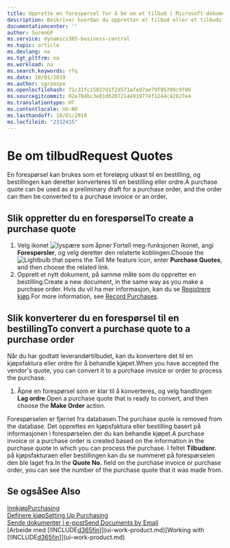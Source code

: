 ```yaml
---
title: Opprette en forespørsel for å be om et tilbud | Microsoft-dokumentasjon
description: Beskriver hvordan du oppretter et tilbud eller et tilbudsforespørselsdokument for å registrere tilbudet til en kunde og selge produkter under visse betingelser.
documentationcenter: ''
author: SorenGP
ms.service: dynamics365-business-central
ms.topic: article
ms.devlang: na
ms.tgt_pltfrm: na
ms.workload: na
ms.search.keywords: rfq
ms.date: 10/01/2019
ms.author: sgroespe
ms.openlocfilehash: 71c31fc15027d1f2d571afe97ae79f95709c9f06
ms.sourcegitcommit: 02e704bc3e01d62072144919774f1244c42827e4
ms.translationtype: HT
ms.contentlocale: nb-NO
ms.lasthandoff: 10/01/2019
ms.locfileid: "2312415"
---
```

# <a name="request-quotes"></a><span data-ttu-id="badca-103">Be om tilbud</span><span class="sxs-lookup"><span data-stu-id="badca-103">Request Quotes</span></span>
<span data-ttu-id="badca-104">En forespørsel kan brukes som et foreløpig utkast til en bestilling, og bestillingen kan deretter konverteres til en bestilling eller ordre.</span><span class="sxs-lookup"><span data-stu-id="badca-104">A purchase quote can be used as a preliminary draft for a purchase order, and the order can then be converted to a purchase invoice or an order.</span></span>


## <a name="to-create-a-purchase-quote"></a><span data-ttu-id="badca-105">Slik oppretter du en forespørsel</span><span class="sxs-lookup"><span data-stu-id="badca-105">To create a purchase quote</span></span>
1. <span data-ttu-id="badca-106">Velg ikonet ![lyspære som åpner Fortell meg-funksjonen](media/ui-search/search_small.png "Fortell hva du vil gjøre") ikonet, angi **Forespørsler**, og velg deretter den relaterte koblingen.</span><span class="sxs-lookup"><span data-stu-id="badca-106">Choose the ![Lightbulb that opens the Tell Me feature](media/ui-search/search_small.png "Tell me what you want to do") icon, enter **Purchase Quotes**, and then choose the related link.</span></span>
2. <span data-ttu-id="badca-107">Opprett et nytt dokument, på samme måte som du oppretter en bestilling.</span><span class="sxs-lookup"><span data-stu-id="badca-107">Create a new document, in the same way as you make a purchase order.</span></span> <span data-ttu-id="badca-108">Hvis du vil ha mer informasjon, kan du se [Registrere kjøp](purchasing-how-record-purchases.md).</span><span class="sxs-lookup"><span data-stu-id="badca-108">For more information, see [Record Purchases](purchasing-how-record-purchases.md).</span></span>

## <a name="to-convert-a-purchase-quote-to-a-purchase-order"></a><span data-ttu-id="badca-109">Slik konverterer du en forespørsel til en bestilling</span><span class="sxs-lookup"><span data-stu-id="badca-109">To convert a purchase quote to a purchase order</span></span>
<span data-ttu-id="badca-110">Når du har godtatt leverandørtilbudet, kan du konvertere det til en kjøpsfaktura eller ordre for å behandle kjøpet.</span><span class="sxs-lookup"><span data-stu-id="badca-110">When you have accepted the vendor's quote, you can convert it to a purchase invoice or order to process the purchase.</span></span>

1. <span data-ttu-id="badca-111">Åpne en forespørsel som er klar til å konverteres, og velg handlingen **Lag ordre**.</span><span class="sxs-lookup"><span data-stu-id="badca-111">Open a purchase quote that is ready to convert, and then choose the **Make Order** action.</span></span>

<span data-ttu-id="badca-112">Forespørselen er fjernet fra databasen.</span><span class="sxs-lookup"><span data-stu-id="badca-112">The purchase quote is removed from the database.</span></span> <span data-ttu-id="badca-113">Det opprettes en kjøpsfaktura eller bestilling basert på informasjonen i forespørselen der du kan behandle kjøpet.</span><span class="sxs-lookup"><span data-stu-id="badca-113">A purchase invoice or a purchase order is created based on the information in the purchase quote in which you can process the purchase.</span></span> <span data-ttu-id="badca-114">I feltet **Tilbudsnr.** på kjøpsfakturaen eller bestillingen kan du se nummeret på forespørselen den ble laget fra.</span><span class="sxs-lookup"><span data-stu-id="badca-114">In the **Quote No.** field on the purchase invoice or purchase order, you can see the number of the purchase quote that it was made from.</span></span>

## <a name="see-also"></a><span data-ttu-id="badca-115">Se også</span><span class="sxs-lookup"><span data-stu-id="badca-115">See Also</span></span>
[<span data-ttu-id="badca-116">Innkjøp</span><span class="sxs-lookup"><span data-stu-id="badca-116">Purchasing</span></span>](purchasing-manage-purchasing.md)  
[<span data-ttu-id="badca-117">Definere kjøp</span><span class="sxs-lookup"><span data-stu-id="badca-117">Setting Up Purchasing</span></span>](purchasing-setup-purchasing.md)  
[<span data-ttu-id="badca-118">Sende dokumenter i e-post</span><span class="sxs-lookup"><span data-stu-id="badca-118">Send Documents by Email</span></span>](ui-how-send-documents-email.md)  
<span data-ttu-id="badca-119">[Arbeide med [!INCLUDE[d365fin](includes/d365fin_md.md)]](ui-work-product.md)</span><span class="sxs-lookup"><span data-stu-id="badca-119">[Working with [!INCLUDE[d365fin](includes/d365fin_md.md)]](ui-work-product.md)</span></span>

